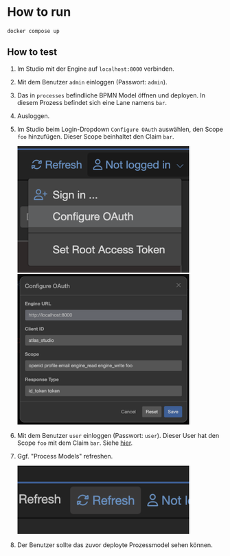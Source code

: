 # How to run

```shell
docker compose up
```

## How to test

1. Im Studio mit der Engine auf `localhost:8000` verbinden.
2. Mit dem Benutzer `admin` einloggen (Passwort: `admin`).
3. Das in `processes` befindliche BPMN Model öffnen und deployen. In diesem Prozess befindet sich eine Lane namens `bar`.
4. Ausloggen.
5. Im Studio beim Login-Dropdown `Configure OAuth` auswählen, den Scope `foo` hinzufügen.
   Dieser Scope beinhaltet den Claim `bar`.

   <img src="./screenshots/studio-login.png" width="400">

   <img src="./screenshots/configure-oauth.png" width="400">

6. Mit dem Benutzer `user` einloggen (Passwort: `user`).
   Dieser User hat den Scope `foo` mit dem Claim `bar`. Siehe [hier](./.processcube/authority/upeSeedingData.json#L15).
7. Ggf. "Process Models" refreshen.

   <img src="./screenshots/refresh.png" width="400">

8. Der Benutzer sollte das zuvor deployte Prozessmodel sehen können.
